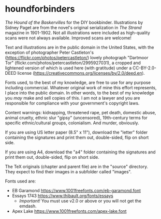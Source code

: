 # houndforbinders
*The Hound of the Baskervilles* for the DIY bookbinder. Illustrations by Sidney Paget are from the novel's original serialization in *The Strand* magazine in 1901-1902. Not all illustrations were included as high-quality scans were not always available. Improved scans are welcome!

Text and illustrations are in the public domain in the United States, with the exception of photographer Peter Castleton's (https://flickr.com/photos/petercastleton/) lovely photograph "Dartmoor Tor" (flickr.com/photos/petercastleton/2995927031), a cropped and lightened version of which is used here (with gratitude) under a CC-BY-2.0-DEED license (https://creativecommons.org/licenses/by/2.0/deed.en). 

Fonts used, to the best of my knowledge, are free to use for any purpose including commercial. Whatever original work of mine this effort represents, I place into the public domain. In other words, to the best of my knowledge you *may* make and sell copies of this. I am not a lawyer and you are responsible for compliance with your government's copyright laws.

Content warnings: kidnapping, threatened rape, pet death, domestic abuse, animal cruelty, ethnic slur "gipsy" (uncensored), 19th-century terms for specific ethnic/cultural groups, colonialism. And murder, obviously.

If you are using US letter paper (8.5" x 11"), download the "letter" folder containing the signatures and print them out, double-sided, flip on short side.

If you are using A4, download the "a4" folder containing the signatures and print them out, double-sided, flip on short side.

The TeX originals (chapter and parent file) are in the "source" directory. They expect to find their images in a subfolder called "images".

Fonts used are:
* EB Garamond https://www.1001freefonts.com/eb-garamond.font
* Essays 1743 https://www.thibault.org/fonts/essays
  *  *Important!* You must use v2.0 or above or you will not get the emdash.
* Apex Lake https://www.1001freefonts.com/apex-lake.font
